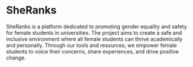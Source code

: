 # SheRanks
 SheRanks is a platform dedicated to promoting gender equality and safety for female students in universities. The project aims to create a safe and inclusive environment where all female students can thrive academically and personally. Through our tools and resources, we empower female students to voice their concerns, share experiences, and drive positive change.
